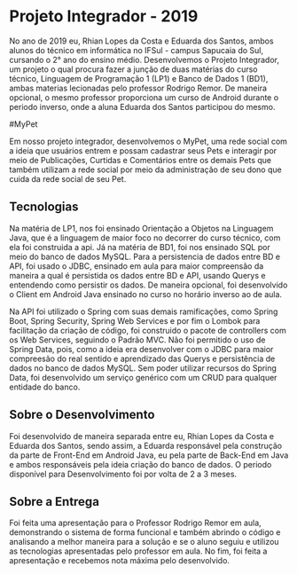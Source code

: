 # Projeto Integrador - 2019

No ano de 2019 eu, Rhian Lopes da Costa e Eduarda dos Santos, ambos alunos do técnico em informática no IFSul - campus Sapucaia do Sul, cursando o 2° ano do ensino médio. Desenvolvemos o Projeto Integrador, um projeto o qual procura fazer a junção de duas matérias do curso técnico, Linguagem de Programação 1 (LP1) e Banco de Dados 1 (BD1), ambas materias lecionadas pelo professor Rodrigo Remor. De maneira opcional, o mesmo professor proporciona um curso de Android durante o periodo inverso, onde a aluna Eduarda dos Santos participou do mesmo. 

#MyPet

Em nosso projeto integrador, desenvolvemos o MyPet, uma rede social com a ideia que usuários entrem e possam cadastrar seus Pets e interagir por meio de Publicações, Curtidas e Comentários entre os demais Pets que também utilizam a rede social por meio da administração de seu dono que cuida da rede social de seu Pet.

## Tecnologias

Na matéria de LP1, nos foi ensinado Orientação a Objetos na Linguagem Java, que é a linguagem de maior foco no decorrer do curso técnico, com ela foi construida a api. Já na matéria de BD1, foi nos ensinado SQL por meio do banco de dados MySQL. Para a persistencia de dados entre BD e API, foi usado o JDBC, ensinado em aula para maior compreensão da maneira a qual é persistida os dados entre BD e API, usando Querys e entendendo como persistir os dados. De maneira opcional, foi desenvolvido o Client em Android Java ensinado no curso no horário inverso ao de aula.

Na API foi utilizado o Spring com suas demais ramificações, como Spring Boot, Spring Security, Spring Web Services e por fim o Lombok para facilitação da criação de código, foi construido o pacote de controllers com os Web Services, seguindo o Padrão MVC. Não foi permitido o uso de Spring Data, pois, como a ideia era desenvolver com o JDBC para maior compreesão do real sentido e aprendizado das Querys e persistência de dados no banco de dados MySQL. Sem poder utilizar recursos do Spring Data, foi desenvolvido um serviço genérico com um CRUD para qualquer entidade do banco.

## Sobre o Desenvolvimento

Foi desenvolvido de maneira separada entre eu, Rhian Lopes da Costa e Eduarda dos Santos, sendo assim, a Eduarda responsável pela construção da parte de Front-End em Android Java, eu pela parte de Back-End em Java e ambos responsáveis pela ideia criação do banco de dados. O periodo disponível para Desenvolvimento foi por volta de 2 a 3 meses.

## Sobre a Entrega

Foi feita uma apresentação para o Professor Rodrigo Remor em aula, demonstrando o sistema de forma funcional e também abrindo o código e analisando a melhor maneira para a solução e se o aluno seguiu e utilizou as tecnologias apresentadas pelo professor em aula. No fim, foi feita a apresentação e recebemos nota máxima pelo desenvolvido.
